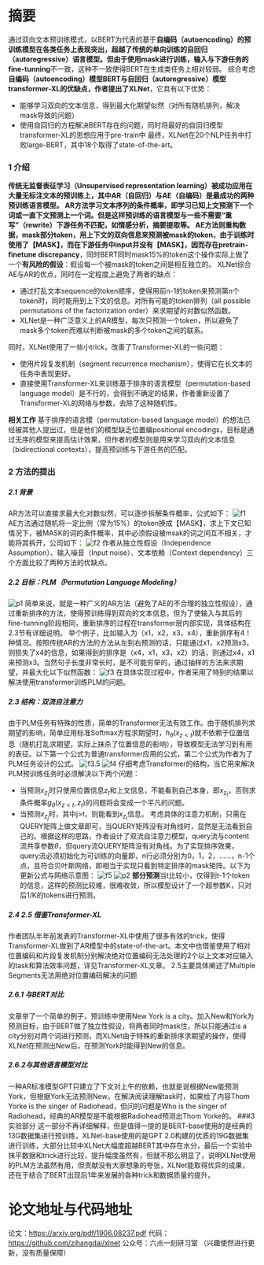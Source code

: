 # 摘要
通过双向文本预训练模式，以BERT为代表的基于**自编码（autoencoding）**的预训练模型在各类任务上表现突出，超越了传统的单向训练的**自回归（autoregressive）**语言模型。但由于使用mask进行训练，输入与下游任务的**fine-tunning**不一致，这种不一致使得BERT在生成类任务上相对较弱。
综合考虑**自编码（autoencoding）**模型BERT与**自回归（autoregressive）**模型transformer-XL的优缺点，作者提出了**XLNet**，它具有以下优势：
- 能够学习双向的文本信息，得到最大化期望似然（对所有随机排列，解决mask导致的问题）
- 使用自回归的方程解决BERT存在的问题，同时将最好的自回归模型transformer-XL的思想应用于pre-train中
最终，XLNet在20个NLP任务中打败large-BERT，其中18个取得了state-of-the-art。
### 1 介绍
**传统无监督表征学习（Unsupervised representation learning）**被成功应用在大量无标注文本的预训练上，其中AR（自回归）与AE（自编码）是最成功的两种预训练语言模型。
**AR方法**学习文本序列的条件概率，即学习已知上文预测下一个词或一直下文预测上一个词。但是这样预训练的语言模型与一些不需要**“重写”（rewrite）**下游任务不匹配，如情感分析，摘要提取等。
**AE方法**则重构数据，mask部分token，用上下文的双向信息来预测被mask的token，由于训练时使用了【MASK】，而在下游任务中input并没有【MASK】，因而存在**pretrain-finetune discrepancy**，同时BERT同时mask15%的token这个操作实际上做了一个**有风险的假设**：假设每一个被mask的token之间是相互独立的。
XLNet综合AE与AR的优点，同时在一定程度上避免了两者的缺点：
- 通过打乱文本sequence的token顺序，使得用前n-1的token来预测第n个token时，同时能用到上下文的信息。对所有可能的token排列（all possible permutations of the factorization order）来求期望的对数似然函数。
- XLNet是一种广泛意义上的AR模型，每次只预测一个token，所以避免了mask多个token而难以判断被mask的多个token之间的联系。

同时，XLNet使用了一些小trick，改善了Transformer-XL的一些问题：

- 使用片段复发机制（segment recurrence mechanism），使得它在长文本的任务中表现更好。
- 直接使用Transformer-XL来训练基于排序的语言模型（permutation-based language model）是不行的，会得到不确定的结果，作者重新设置了Transformer-XL的网络与参数，去除了这种随机性。

**相关工作**
基于排序的语言模（permutation-based language model）的想法已经被其他人提出过，但是他们的模型缺乏位置编positional encodings，目标是通过无序的模型来提高估计效果，但作者的模型则是用来学习双向的文本信息（bidirectional contexts），提高预训练与下游任务的匹配。

### 2 方法的提出
#####  2.1 背景
AR方法可以直接求最大化对数似然，可以逐步拆解条件概率，公式如下：
![f1](图片链接地址)
AE方法通过随机将一定比例（常为15%）的token换成【MASK】，求上下文已知情况下，被MASK的词的条件概率，其中必须假设被msak的词之间互不相关，才能将其拆开，公司如下：
![f2](图片链接地址)
作者从独立性假设（Independence Assumption）、输入噪音（Input noise）、文本依赖（Context dependency）三个方面比较了两种方法的优缺点。
#####  2.2 目标：PLM（Permutation Language Modeling）
![p1](图片链接地址)
简单来说，就是一种广义的AR方法（避免了AE的不合理的独立性假设），通过重新排序的方法，使得预训练得到双向的文本信息。但为了使输入与其后的fine-tunning阶段相同，重新排序的过程在transformer层内部实现，具体结构在2.3节有详细说明。
举个例子，比如输入为（x1，x2，x3，x4），重新排序有4！种情况。按照传统AR的方法的方法从左到右预测的话，只能通过x1，x2预测x3，则损失了x4的信息，如果得到的排序是（x4，x1，x3，x2）的话，则通过x4，x1来预测x3。当然句子长度非常长时，是不可能穷举的，通过抽样的方法来求期望，并最大化以下似然函数：
![f3](图片链接地址)
在具体实现过程中，作者采用了特别的结果以解决使用transformer训练PLM的问题。
#####  2.3 结构：双流自注意力
由于PLM任务有特殊的性质，简单的Transformer无法有效工作。由于随机排列求期望的影响，简单应用标准Softmax方程求期望时，$h_{\theta}(x_{z<t})$就不依赖于位置信息（随机打乱求期望，实际上抹杀了位置信息的影响），导致模型无法学习到有用的表征。以下第一个公式为普通transformer应用的公式，第二个公式为作者为了PLM任务设计的公式。
![f3.5](图片链接地址)
![f4](图片链接地址)
仔细考虑Transformer的结构，当它用来解决PLM预训练任务时必须解决以下两个问题：
- 当预测$x_{z_t}$时只使用位置信息$z_t$和上文信息，不能看到自己本身，即$x_{z_t}$，否则求条件概率$g_{\theta}(x_{z<t},z_t)$的问题将会变成一个平凡的问题。
- 当预测$x_{z_j}$时，其中j>t，则能看到$x_{z_t}$信息。
考虑具体的注意力机制，只需在QUERY矩阵上做文章即可，当QUERY矩阵没有对角线时，显然是无法看到自己的。根据这样的思路，作者设计了双流自注意力模型，query流与content流共享参数$\theta$，但query流QUERY矩阵没有对角线。为了实现排序效果，query流必须初始化为可训练的向量即，n行必须分别为0，1，2，......，n-1个点，且符合贝叶斯网络，即相当于实现只看到特定排序的mask矩阵。以下为更新公式与网络示意图：
![f5](图片链接地址)
![p2](图片链接地址)
**部分预测**当t比较小，仅得到t-1个token的信息，这样的预测比较难，很难收敛，所以模型设计了一个超参数K，只对后1/K的tokens进行预测。
#####  2.4 2.5 借鉴Transformer-XL
作者团队半年前发表的Transformer-XL中使用了很多有效的trick，使得Transformer-XL做到了AR模型中的state-of-the-art。本文中也借鉴使用了相对位置编码和片段复发机制分别解决绝对位置编码无法处理的2个以上文本对应输入的task和算法效率问题，详见Transformer-XL文章。
2.5主要具体阐述了Multiple Segments无法用绝对位置编码解决的问题

##### 2.6.1 与BERT对比
文章举了一个简单的例子，预训练中使用New York is a city。加入New和York为预测目标，由于BERT做了独立性假设，将两者同时mask住，所以只能通过is a city分别对两个词进行预测，而XLNet由于特殊的重新排序求期望的操作，使得XLNet在预测出New后，在预测York时能得到New的信息。
##### 2.6.2与其他语言模型对比
一种AR标准模型GPT只建立了下文对上午的依赖，也就是说根据New能预测York，但根据York无法预测New。在解决阅读理解task时，如果给了内容Thom Yorke is the singer of Radiohead，但问的问题是Who is the singer of Radiohead，经典的AR模型是不能根据Radiohead预测出Thom Yorke的。
###3 实验部分
这一部分不再详细解释，但是值得一提的是BERT-base使用的是经典的13G数据集进行预训练，XLNet-base使用的是GPT 2.0构建的优质的19G数据集进行训练，大部分比较中XLNet大幅度超越BERT其中存在水分，最后一个实验中抹平数据和trick进行比较，提升幅度虽然有，但就不那么明显了，说明XLNet使用的PLM方法虽然有用，但贡献没有大家想象的夸张，XLNet能取得优异的成果，还在于结合了BERT出现后1年来发展的各种trick和数据质量的提升。

# 论文地址与代码地址
论文：https://arxiv.org/pdf/1906.08237.pdf
代码：https://github.com/zihangdai/xlnet
公众号：六点一刻研习室
（兴趣使然进行更新，没有质量保障）
